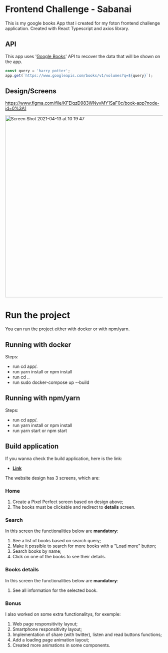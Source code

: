 # Frontend Challenge - Sabanai

This is my google books App that i created for my foton frontend challenge application. Created with React Typescript and axios library. 

## API

This app uses '[Google Books](https://developers.google.com/books/docs/v1/using)' API to recover the data that will be shown on the app.

```ts
const query = 'harry potter';
app.get(`https://www.googleapis.com/books/v1/volumes?q=${query}`);
```
## Design/Screens
https://www.figma.com/file/KFElqzD983WNyvMY1SaF0c/book-app?node-id=0%3A1

<img width="581" alt="Screen Shot 2021-04-13 at 10 19 47" src="https://user-images.githubusercontent.com/13947203/114559257-eb55ad00-9c41-11eb-9617-4e7627cc373e.png">


# Run the project

You can run the project either with docker or with npm/yarn.

## Running with docker

Steps:

* run cd app/.
* run yarn install or npm install
* run cd ..
* run sudo docker-compose up --build

## Running with npm/yarn

Steps:

* run cd app/.
* run yarn install or npm install
* run yarn start or npm start


## Build application

If you wanna check the build application, here is the link:

* **[Link](https://sabanai-frontend-challenge-o91giw1pb-sabanai104.vercel.app/)**

The website design has 3 screens, which are:

### Home

1. Create a Pixel Perfect screen based on design above;
2. The books must be clickable and redirect to **details** screen.

### Search

In this screen the functionalities below are **mandatory**:

1. See a list of books based on search query;
2. Make it possible to search for more books with a "Load more" button;
3. Search books by name;
4. Click on one of the books to see their details.

### Books details

In this screen the functionalities below are **mandatory**:

1. See all information for the selected book.

### Bonus 

I also worked on some extra functionalitys, for exemple: 

1. Web page responsitivity layout;
2. Smartphone responsitivity layout;
3. Implementation of share (with twitter), listen and read buttons functions;
4. Add a loading page animation layout;
5. Created more animations in some components.


